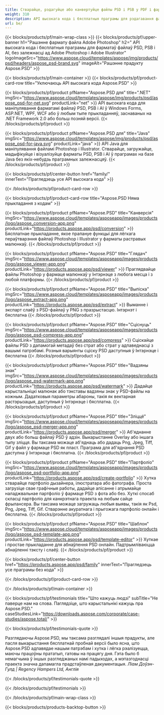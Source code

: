 ```yaml
---
title: Стварайце, рэдагуйце або канвертуйце файлы PSD і PSB у PDF і фарматы малюнкаў
weight: 310
description: API высокага кода і бясплатныя праграмы для рэдагавання файлаў Photoshop. Магчымасць абнаўляць ўласцівасці пласта, дадаваць вадзяныя знакі, круціць маштаб. Перавярнуць абрэзку.
url: be/
---
```


{{< blocks/products/pf/main-wrap-class >}}
{{< blocks/products/pf/upper-banner h1="Рашэнне фармату файла Adobe Photoshop" h2=" API высокага кода і бясплатныя праграмы для фарматаў файлаў PSD, PSB і AI, без залежнасці ад Adobe Photoshop і Adobe Illustrator" logoImageSrc="https://www.aspose.cloud/templates/aspose/img/products/psd/headers/aspose_psd-brand.svg" imageAlt="Рашэнне прадукту Aspose.PSD" >}}

{{< blocks/products/pf/main-container >}}
{{< blocks/products/pf/product-card-row title="Уключаюць API высокага кода Aspose.PSD" >}}

{{< blocks/products/pf/product pfName="Aspose.PSD для" title=".NET" imgSrc="https://www.aspose.cloud/templates/aspose/img/products/psd/aspose_psd-for-net.svg" productLink="net" >}}
API высокага кода для маніпулявання фарматамі файлаў PSD, PSB і AI ў Windows Forms, ASP.NET, WPF, WCF або ў любым тыпе прыкладанняў, заснаваных на .NET Framework 2.0 або больш позняй версіі.
{{< /blocks/products/pf/product >}}

{{< blocks/products/pf/product pfName="Aspose.PSD для" title="Java" imgSrc="https://www.aspose.cloud/templates/aspose/img/products/psd/aspose_psd-for-java.svg" productLink="java" >}}
API Java для маніпулявання файламі Photoshop і Illustrator. Стварайце, загружайце, мадыфікуйце і візуалізуйце фарматы PSD, PSB і AI ў праграмах на базе Java без якіх-небудзь праграмных залежнасцяў.
{{< /blocks/products/pf/product >}}

{{< blocks/products/pf/center-button href="family/" innerText="Прагледзець усе API высокага кода" >}}

{{< /blocks/products/pf/product-card-row >}}

{{< blocks/products/pf/product-card-row title="Aspose.PSD Няма прыкладання з кодам" >}}

{{< blocks/products/pf/product pfName="Aspose.PSD" title="Канверсія" imgSrc="https://www.aspose.cloud/templates/asposeapp/images/products/logo/aspose_conversion-app.png" productLink="https://products.aspose.app/psd/conversion" >}}
Бясплатнае прыкладанне, якое прапануе функцыі для лёгкага пераўтварэння файлаў Photoshop і Illustrator у фарматы растравых малюнкаў.
{{< /blocks/products/pf/product >}}

{{< blocks/products/pf/product pfName="Aspose.PSD" title="Глядач" imgSrc="https://www.aspose.cloud/templates/asposeapp/images/products/logo/aspose_viewer-app.png" productLink="https://products.aspose.app/psd/viewer" >}}
Праглядвайце файлы Photoshop у фармаце малюнкаў у Інтэрнэце з любога месца і з любой платформы.
{{< /blocks/products/pf/product >}}

{{< blocks/products/pf/product pfName="Aspose.PSD" title="Выпіска" imgSrc="https://www.aspose.cloud/templates/asposeapp/images/products/logo/aspose_extract-app.png" productLink="https://products.aspose.app/psd/extract" >}}
Выманне і экспарт слаёў з PSD-файлаў у PNG з празрыстасцю. Інтэрнэт і бясплатна
{{< /blocks/products/pf/product >}}

{{< blocks/products/pf/product pfName="Aspose.PSD" title="Сціснуць" imgSrc="https://www.aspose.cloud/templates/asposeapp/images/products/logo/aspose_psd-compress-app.png" productLink="https://products.aspose.app/psd/compress" >}}
Сціскайце файлы PSD з дапамогай метадаў без страт або страт у адпаведнасці з вашымі патрэбамі. Розныя варыянты сціску PSD даступныя ў Інтэрнэце і бясплатна
{{< /blocks/products/pf/product >}}

{{< blocks/products/pf/product pfName="Aspose.PSD" title="Вадзяны знак" imgSrc="https://www.aspose.cloud/templates/asposeapp/images/products/logo/aspose_psd-watermark-app.png" productLink="https://products.aspose.app/psd/watermark" >}}
Дадайце карыстальніцкі малюнак або тэкставы вадзяны знак у PSD-файлы на кожным. Дадатковыя параметры абароны, такія як вектарная растэрызацыя, даступныя ў Інтэрнэце і бясплатна.
{{< /blocks/products/pf/product >}}

{{< blocks/products/pf/product pfName="Aspose.PSD" title="Зліццё" imgSrc="https://www.aspose.cloud/templates/asposeapp/images/products/logo/aspose_psd-merger-app.png" productLink="https://products.aspose.app/psd/merger" >}}
Аб'яднанне двух або больш файлаў PSD ў адзін. Выкарыстанне Overlay або іншага тыпу зліцця. Вы таксама можаце аб'яднаць або дадаць Png, Jpeg, Tiff, Gif у файл у фармаце PSD як пласт. Праграма для аб'яднання PSD даступна ў Інтэрнэце і бясплатна.
{{< /blocks/products/pf/product >}}

{{< blocks/products/pf/product pfName="Aspose.PSD" title="Партфоліо" imgSrc="https://www.aspose.cloud/templates/asposeapp/images/products/logo/aspose_psd-portfolio-app.png" productLink="https://products.aspose.app/psd/create-portfolio" >}}
Хутка стварайце партфоліо дызайнера, ілюстратара або фатографа. Проста загрузіце свае графічныя работы, дадайце апісанне і атрымайце наладжвальнае партфоліо ў фармаце PSD з фота або без. Хуткі спосаб скласці партфоліо для канкрэтнага праекта на любым сайце фрылансера. Вы таксама можаце загружаць любыя выявы, такія як Psd, Png, Jpeg, Tiff, Gif. Стварэнне акуратнага і прыгожага партфоліо онлайн і бясплатна.
{{< /blocks/products/pf/product >}}

{{< blocks/products/pf/product pfName="Aspose.PSD" title="Шаблон" imgSrc="https://www.aspose.cloud/templates/asposeapp/images/products/logo/aspose_psd-template-app.png" productLink="https://products.aspose.app/psd/template-editor" >}}
Хуткае і простае прыкладанне для абнаўлення PSD онлайн. Падтрымліваюцца абнаўленні тэксту і слаёў.
{{< /blocks/products/pf/product >}}

{{< blocks/products/pf/center-button href="https://products.aspose.app/psd/family" innerText="Прагледзець усе праграмы без кода" >}}

{{< /blocks/products/pf/product-card-row >}}

{{< /blocks/products/pf/main-container >}}

{{< blocks/products/pf/testimonials title="Што кажуць людзі" subTitle="Не паверце нам на слова. Паглядзіце, што карыстальнікі кажуць пра Aspose.PSD." caseStudiesLink="https://downloads.aspose.com/corporate/case-studies/aspose.total/" >}}

{{< blocks/products/pf/testimonials-quote >}}
<p class="first">
 Разглядаючы Aspose.PSD, мы таксама разглядалі іншыя прадукты, але пасля выкарыстання бясплатнай пробнай версіі было ясна, што Aspose.PSD адпавядае нашым патрэбам і хутка і лёгка рэалізуецца, маючы працоўны прататып, гатовы на працягу дня. Гэта было б немагчыма ў іншых разгледжаных намі падыходах, а мэтазгоднасці праекта значна дапамагла прадстаўленая дакументацыя.
 <em>
  Ліам Доўэн-Гулд | Regency Hampers Ltd, Англія
 </em>
</p>

{{< /blocks/products/pf/testimonials-quote >}}

{{< /blocks/products/pf/testimonials >}}

{{< /blocks/products/pf/main-wrap-class >}}

{{< blocks/products/products-backtop-button >}}
